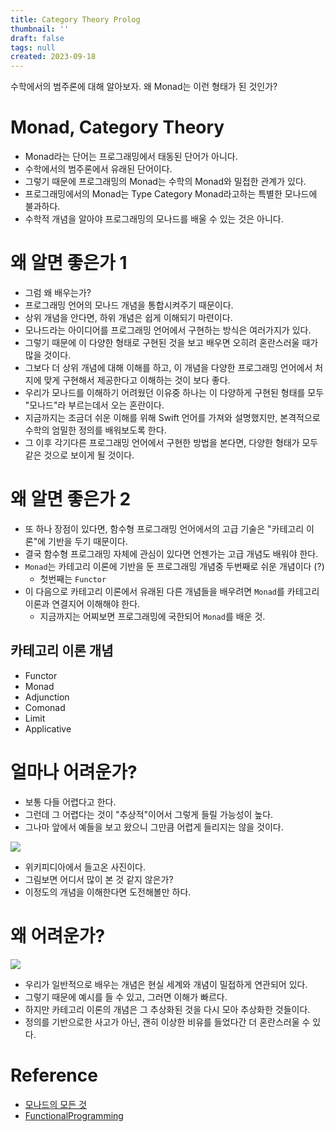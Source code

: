 ```yaml
---
title: Category Theory Prolog
thumbnail: ''
draft: false
tags: null
created: 2023-09-18
---
```


수학에서의 범주론에 대해 알아보자. 왜 Monad는 이런 형태가 된 것인가?

# Monad, Category Theory

* Monad라는 단어는 프로그래밍에서 태동된 단어가 아니다.
* 수학에서의 범주론에서 유래된 단어이다.
* 그렇기 때문에 프로그래밍의 Monad는 수학의 Monad와 밀접한 관계가 있다.
* 프로그래밍에서의 Monad는 Type Category Monad라고하는 특별한 모나드에 불과하다.
* 수학적 개념을 알아야 프로그래밍의 모나드를 배울 수 있는 것은 아니다.

# 왜 알면 좋은가 1

* 그럼 왜 배우는가?
* 프로그래밍 언어의 모나드 개념을 통합시켜주기 때문이다.
* 상위 개념을 안다면, 하위 개념은 쉽게 이해되기 마련이다.
* 모나드라는 아이디어를 프로그래밍 언어에서 구현하는 방식은 여러가지가 있다.
* 그렇기 때문에 이 다양한 형태로 구현된 것을 보고 배우면 오히려 혼란스러울 때가 많을 것이다.
* 그보다 더 상위 개념에 대해 이해를 하고, 이 개념을 다양한 프로그래밍 언어에서 처지에 맞게 구현해서 제공한다고 이해하는 것이 보다 좋다.
* 우리가 모나드를 이해하기 어려웠던 이유중 하나는 이 다양하게 구현된 형태를 모두 "모나드"라 부르는데서 오는 혼란이다.
* 지금까지는 조금더 쉬운 이해를 위해 Swift 언어를 가져와 설명했지만, 본격적으로 수학의 엄밀한 정의를 배워보도록 한다.
* 그 이후 각기다른 프로그래밍 언어에서 구현한 방법을 본다면, 다양한 형태가 모두 같은 것으로 보이게 될 것이다.

# 왜 알면 좋은가 2

* 또 하나 장점이 있다면, 함수형 프로그래밍 언어에서의 고급 기술은 "카테고리 이론"에 기반을 두기 때문이다.
* 결국 함수형 프로그래밍 자체에 관심이 있다면 언젠가는 고급 개념도 배워야 한다.
* `Monad`는 카테고리 이론에 기반을 둔 프로그래밍 개념중 두번째로 쉬운 개념이다 (?)
  * 첫번째는 `Functor`
* 이 다음으로 카테고리 이론에서 유래된 다른 개념들을 배우려면 `Monad`를 카테고리 이론과 연결지어 이해해야 한다.
  * 지금까지는 어찌보면 프로그래밍에 국한되어 `Monad`를 배운 것.

## 카테고리 이론 개념

* Functor
* Monad
* Adjunction
* Comonad
* Limit
* Applicative

# 얼마나 어려운가?

* 보통 다들 어렵다고 한다.
* 그런데 그 어렵다는 것이 "추상적"이어서 그렇게 들릴 가능성이 높다.
* 그나마 앞에서 예들을 보고 왔으니 그만큼 어렵게 들리지는 않을 것이다.

![](AllAboutMonad_09_CategoryTheoryProlog_0.png)

* 위키피디아에서 들고온 사진이다.
* 그림보면 어디서 많이 본 것 같지 않은가?
* 이정도의 개념을 이해한다면 도전해볼만 하다.

# 왜 어려운가?

![](AllAboutMonad_09_CategoryTheoryProlog_1.png)

* 우리가 일반적으로 배우는 개념은 현실 세계와 개념이 밀접하게 연관되어 있다.
* 그렇기 때문에 예시를 들 수 있고, 그러면 이해가 빠르다.
* 하지만 카테고리 이론의 개념은 그 추상화된 것을 다시 모아 추상화한 것들이다.
* 정의를 기반으로한 사고가 아닌, 괜히 이상한 비유를 들었다간 더 혼란스러울 수 있다.

# Reference

* [모나드의 모든 것](https://www.youtube.com/@antel588)
* [FunctionalProgramming](https://github.com/wansook0316/FunctionalProgramming)
